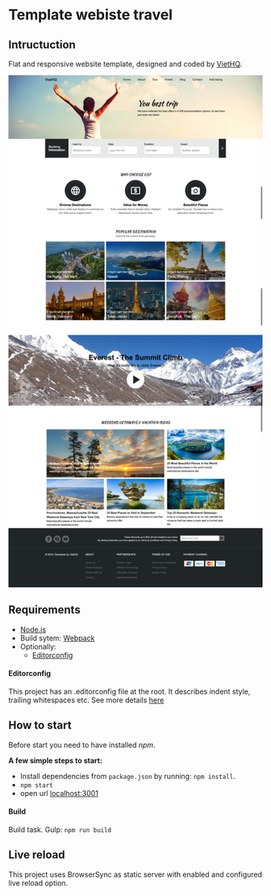 # Template webiste travel
## Intructuction

Flat and responsive website template, designed and coded by [VietHQ](https://github.com/viethq-dn).

![Mockup demo](screenshots/index.png)

## Requirements

- [Node.js](http://nodejs.org/)
- Build sytem: [Webpack](https://webpack.js.org)
- Optionally:
  * [Editorconfig](http://editorconfig.org/)

#### Editorconfig

This project has an .editorconfig file at the root. It describes indent style, trailing whitespaces etc. See more details [here](http://editorconfig.org/)

## How to start

Before start you need to have installed _npm_.

**A few simple steps to start:**
* Install dependencies from `package.json` by running: `npm install`.
* `npm start` 
* open url [localhost:3001](http://localhost:3001)

#### Build

Build task.
Gulp: `npm run build`


## Live reload

This project uses BrowserSync as static server with enabled and configured live reload option.
